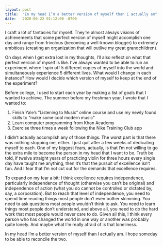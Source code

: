 ```yaml
---
layout: post
title:  "In my head I’m a better version of myself than I actually am"
date:   2020-06-22 01:12:00 -0700
---
```

I craft a lot of fantasies for myself. They’re almost always visions of achievements that some perfect version of myself might accomplish one day and range from frivolous (becoming a well-known blogger) to extremely ambitious (creating an organization that will outlive my great grandchildren). 

On days when I get extra lost in my thoughts, I’ll also reflect on what that perfect version of myself is like. I’ve always wanted to be able to run an experiment where I spin off 5 different copies of myself into the world and simultaneously experience 5 different lives. What would I change in each instance? How would I decide which version of myself to keep at the end of the experiment?

Before college, I used to start each year by making a list of goals that I wanted to achieve. The summer before my freshman year, I wrote that I wanted to: 
1. Finish Yale’s “Listening to Music” online course and use my newly found skills to “make some cool modern music”
2. Learn computer programming from Khan Academy
3. Exercise three times a week following the Nike Training Club app

I didn’t actually accomplish any of those things. The worst part is that there was nothing stopping me, either. I just quit after a few weeks of dedicating myself to each. One of my biggest fears, actually, is that I’m not willing to go the extra mile to become the person in my head that I want to be. Truth be told, if twelve straight years of practicing violin for three hours every single day have taught me anything, then it’s that the pursuit of excellence isn’t fun. And I fear that I’m not cut out for the demands that excellence requires.

To expand on my fear a bit: I think excellence requires independence, particularly independence of thought (otherwise you can’t be original) and independence of action (what you do cannot be controlled or dictated by, say, a corporation). But to reach that level of independence, you need to spend time reading things most people don’t even bother skimming. You need to ask questions most people wouldn’t think to ask. You need to learn things most people don’t understand, and above all, you need to do the hard work that most people would never care to do. Given all this, I think every person who has changed the world in one way or another was probably quite lonely. And maybe what I’m really afraid of is that loneliness.

In my head I’m a better version of myself than I actually am. I hope someday to be able to reconcile the two. 


